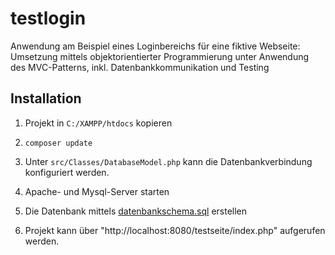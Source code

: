 # testlogin

Anwendung am Beispiel eines Loginbereichs für eine fiktive Webseite:
Umsetzung mittels objektorientierter Programmierung unter Anwendung des MVC-Patterns, inkl. Datenbankkommunikation und Testing

## Installation

1. Projekt in `C:/XAMPP/htdocs` kopieren

2. `composer update`

3. Unter `src/Classes/DatabaseModel.php` kann die Datenbankverbindung konfiguriert werden.

4. Apache- und Mysql-Server starten

5. Die Datenbank mittels [datenbankschema.sql](datenbankschema.sql) erstellen

6. Projekt kann über "http://localhost:8080/testseite/index.php" aufgerufen werden.
